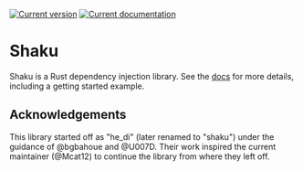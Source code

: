 [![Current version](https://img.shields.io/crates/v/shaku.svg)](https://crates.io/crates/shaku)
[![Current documentation](https://docs.rs/shaku/badge.svg)][docs]

# Shaku

Shaku is a Rust dependency injection library. See the [docs] for more details,
including a getting started example.

## Acknowledgements
This library started off as "he_di" (later renamed to "shaku") under the
guidance of @bgbahoue and @U007D. Their work inspired the current maintainer
(@Mcat12) to continue the library from where they left off.

[docs]: https://docs.rs/crate/shaku
